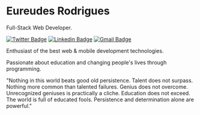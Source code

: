 # Eureudes Rodrigues 

Full-Stack Web Developer.

[![Twitter Badge](https://img.shields.io/badge/-@eureudes-6633cc?style=flat-square&labelColor=6633cc&logo=twitter&logoColor=white&link=https://twitter.com/eureudes)](https://twitter.com/dieegosf) 
[![Linkedin Badge](https://img.shields.io/badge/eureudes-6633cc?style=flat-square&logo=Linkedin&logoColor=white&link=https://www.linkedin.com/in/eureudes/)](https://www.linkedin.com/in/eureudes/) 
[![Gmail Badge](https://img.shields.io/badge/eureudes@gmail.com-6633cc?style=flat-square&logo=Gmail&logoColor=white&link=mailto:eureudes@gmail.com)](mailto:eureudes@gmail.com)

Enthusiast of the best web & mobile development technologies.

Passionate about education and changing people's lives through programming. 

"Nothing in this world beats good old persistence. Talent does not surpass. Nothing more common than talented failures. Genius does not overcome. Unrecognized geniuses is practically a cliche. Education does not exceed. The world is full of educated fools. Persistence and determination alone are powerful."
